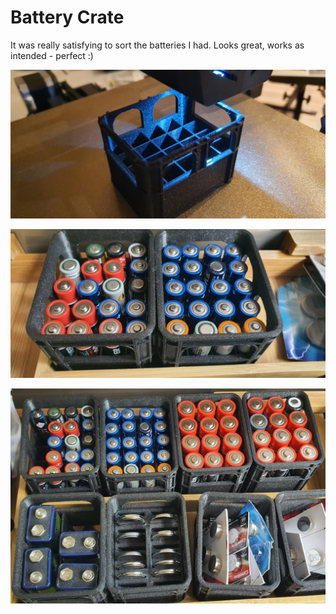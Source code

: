 # Battery Crate

It was really satisfying to sort the batteries I had. Looks great, works as intended - perfect :)

![Battery Crate](_3d-battery1.jpg)

![Battery Crate](_3d-battery2.jpg)

![Battery Crate](_3d-battery3.jpg)

